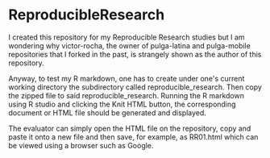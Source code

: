 # ReproducibleResearch
I created this repository for my Reproducible Research studies but I am wondering why victor-rocha, the owner of pulga-latina and pulga-mobile repositories that I forked in the past, is strangely shown as the author of this repository.

Anyway, to test my R markdown, one has to create under one's current working directory the subdirectory called 
reproducible_research. Then copy the zipped file to said reproducible_research.
Running the R markdown using R studio and clicking the Knit HTML button, the corresponding document or HTML file
should  be generated and displayed.

The evaluator can simply open the HTML file on the repository, copy and paste it onto a new file and then save, for example, as RR01.html which can be viewed using a browser such as Google. 
